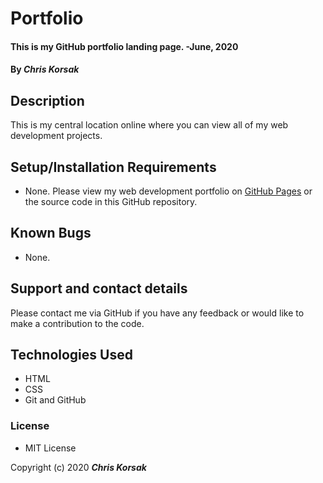 # Portfolio

#### This is my GitHub portfolio landing page. -June, 2020

#### By _**Chris Korsak**_

## Description

This is my central location online where you can view all of my web development projects.

## Setup/Installation Requirements

* None. Please view my web development portfolio on [GitHub Pages](https://chriskorsak.github.io/portfolio) or the source code in this GitHub repository.

## Known Bugs

* None.

## Support and contact details

Please contact me via GitHub if you have any feedback or would like to make a contribution to the code.

## Technologies Used

* HTML
* CSS
* Git and GitHub

### License

* MIT License

Copyright (c) 2020 **_Chris Korsak_**


